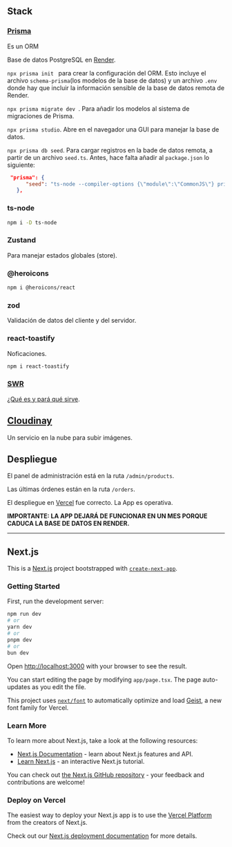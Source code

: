 ## Stack

### [Prisma](https://www.prisma.io/orm)

Es un ORM

Base de datos PostgreSQL en [Render](https://render.com/).

`npx prisma init ` para crear la configuración del ORM. Esto incluye el archivo `schema-prisma`(los modelos de la base de datos) y un archivo `.env` donde hay que incluir la información sensible de la base de datos remota de Render.

`npx prisma migrate dev `. Para añadir los modelos al sistema de migraciones de Prisma.

`npx prisma studio`. Abre en el navegador una GUI para manejar la base de datos.

`npx prisma db seed`. Para cargar registros en la bade de datos remota, a partir de un archivo `seed.ts`. Antes, hace falta añadir al `package.json` lo siguiente:

```json
 "prisma": {
      "seed": "ts-node --compiler-options {\"module\":\"CommonJS\"} prisma/seed.ts"
   },
```

### ts-node

```bash
npm i -D ts-node
```

### Zustand

Para manejar estados globales (store).

### @heroicons

```bash
npm i @heroicons/react
```

### zod

Validación de datos del cliente y del servidor.

### react-toastify

Noficaciones.

```bash
npm i react-toastify
```

### [SWR](https://swr.vercel.app/)

[¿Qué es y pará qué sirve](https://chatgpt.com/share/671603b8-8620-8003-831b-ec25a7bc1df6).

## [Cloudinay](https://cloudinary.com/)

Un servicio en la nube para subir imágenes.

## Despliegue

El panel de administración está en la ruta `/admin/products`.

Las últimas órdenes están en la ruta `/orders`.

El despliegue en [Vercel](https://vercel.com/) fue correcto. La App es operativa.

**IMPORTANTE: LA APP DEJARÁ DE FUNCIONAR EN UN MES PORQUE CADUCA LA BASE DE DATOS EN RENDER.**

---

## Next.js

This is a [Next.js](https://nextjs.org) project bootstrapped with [`create-next-app`](https://nextjs.org/docs/app/api-reference/cli/create-next-app).

### Getting Started

First, run the development server:

```bash
npm run dev
# or
yarn dev
# or
pnpm dev
# or
bun dev
```

Open [http://localhost:3000](http://localhost:3000) with your browser to see the result.

You can start editing the page by modifying `app/page.tsx`. The page auto-updates as you edit the file.

This project uses [`next/font`](https://nextjs.org/docs/app/building-your-application/optimizing/fonts) to automatically optimize and load [Geist](https://vercel.com/font), a new font family for Vercel.

### Learn More

To learn more about Next.js, take a look at the following resources:

-  [Next.js Documentation](https://nextjs.org/docs) - learn about Next.js features and API.
-  [Learn Next.js](https://nextjs.org/learn) - an interactive Next.js tutorial.

You can check out [the Next.js GitHub repository](https://github.com/vercel/next.js) - your feedback and contributions are welcome!

### Deploy on Vercel

The easiest way to deploy your Next.js app is to use the [Vercel Platform](https://vercel.com/new?utm_medium=default-template&filter=next.js&utm_source=create-next-app&utm_campaign=create-next-app-readme) from the creators of Next.js.

Check out our [Next.js deployment documentation](https://nextjs.org/docs/app/building-your-application/deploying) for more details.
